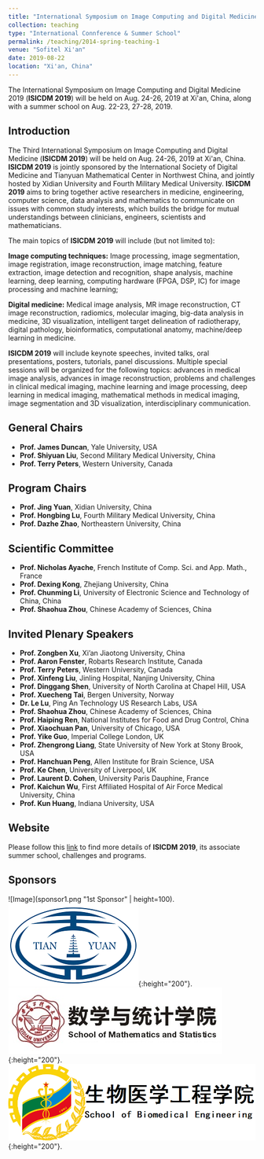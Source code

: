 ```yaml
---
title: "International Symposium on Image Computing and Digital Medicine 2019"
collection: teaching
type: "International Connference & Summer School"
permalink: /teaching/2014-spring-teaching-1
venue: "Sofitel Xi'an"
date: 2019-08-22
location: "Xi'an, China"
---
```


The International Symposium on Image Computing and Digital Medicine 2019 (**ISICDM 2019**) will be held on Aug. 24-26, 2019 at Xi'an, China, along with a summer school on Aug. 22-23, 27-28, 2019.

## Introduction

The Third International Symposium on Image Computing and Digital Medicine (**ISICDM 2019**) will be held on Aug. 24-26, 2019 at Xi'an, China. **ISICDM 2019** is jointly sponsored by the International Society of Digital Medicine and Tianyuan Mathematical Center in Northwest China, and jointly hosted by Xidian University and Fourth Military Medical University. **ISICDM 2019** aims to bring together active researchers in medicine, engineering, computer science, data analysis and mathematics to communicate on issues with common study interests, which builds the bridge for mutual understandings between clinicians, engineers, scientists and mathematicians.

The main topics of **ISICDM 2019** will include (but not limited to):

**Image computing techniques:** Image processing, image segmentation, image registration, image reconstruction, image matching, feature extraction, image detection and recognition, shape analysis, machine learning, deep learning, computing hardware (FPGA, DSP, IC) for image processing and machine learning;

**Digital medicine:** Medical image analysis, MR image reconstruction, CT image reconstruction, radiomics, molecular imaging, big-data analysis in medicine, 3D visualization, intelligent target delineation of radiotherapy, digital pathology, bioinformatics, computational anatomy, machine/deep learning in medicine.

**ISICDM 2019** will include keynote speeches, invited talks, oral presentations, posters, tutorials, panel discussions. Multiple special sessions will be organized for the following topics: advances in medical image analysis, advances in image reconstruction, problems and challenges in clinical medical imaging, machine learning and image processing, deep learning in medical imaging, mathematical methods in medical imaging, image segmentation and 3D visualization, interdisciplinary communication.

## General Chairs

* **Prof. James Duncan**,  Yale University, USA
* **Prof. Shiyuan Liu**,   Second Military Medical University, China
* **Prof. Terry Peters**,  Western University, Canada

## Program Chairs

* **Prof. Jing Yuan**,     Xidian University, China
* **Prof. Hongbing Lu**,   Fourth Military Medical University, China
* **Prof. Dazhe Zhao**,    Northeastern University, China

## Scientific Committee

* **Prof. Nicholas Ayache**,  French Institute of Comp. Sci. and App. Math., France
* **Prof. Dexing Kong**,      Zhejiang University, China
* **Prof. Chunming Li**,      University of Electronic Science and Technology of China, China
* **Prof. Shaohua Zhou**,     Chinese Academy of Sciences, China
 
## Invited Plenary Speakers

* **Prof. Zongben Xu**,     Xi’an Jiaotong University, China
* **Prof. Aaron Fenster**,  Robarts Research Institute, Canada
* **Prof. Terry Peters**,   Western University, Canada
* **Prof. Xinfeng Liu**,    Jinling Hospital, Nanjing University, China
* **Prof. Dinggang Shen**,  University of North Carolina at Chapel Hill, USA
* **Prof. Xuecheng Tai**,   Bergen University, Norway
* **Dr. Le Lu**,            Ping An Technology US Research Labs, USA
* **Prof. Shaohua Zhou**,   Chinese Academy of Sciences, China
* **Prof. Haiping Ren**,    National Institutes for Food and Drug Control, China
* **Prof. Xiaochuan Pan**,  University of Chicago, USA
* **Prof. Yike Guo**,       Imperial College London, UK
* **Prof. Zhengrong Liang**, State University of New York at Stony Brook, USA
* **Prof. Hanchuan Peng**,  Allen Institute for Brain Science, USA
* **Prof. Ke Chen**,        University of Liverpool, UK
* **Prof. Laurent D. Cohen**, University Paris Dauphine, France
* **Prof. Kaichun Wu**,     First Affiliated Hospital of Air Force Medical University, China
* **Prof. Kun Huang**,      Indiana University, USA

## Website

Please follow this [link](http://www.imagecomputing.org/2019/index.html) to find more details of **ISICDM 2019**, its associate summer school, challenges and programs.

## Sponsors

![Image](sponsor1.png "1st Sponsor" | height=100). ![Image](sponsor15.jpg "2nd Sponsor"){:height="200"}. ![Image](sponsor10.jpg "3rd Sponsor"){:height="200"}. ![Image](sponsor33.png "4th Sponsor"){:height="200"}.
